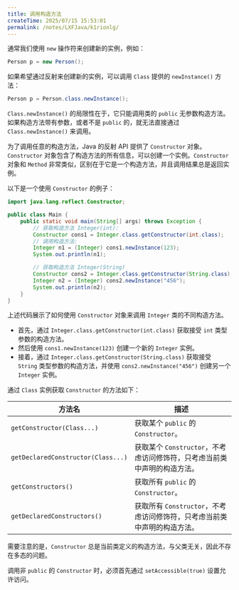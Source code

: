 ```yaml
---
title: 调用构造方法
createTime: 2025/07/15 15:53:01
permalink: /notes/LXFJava/k1rionlg/
---
```

通常我们使用 `new` 操作符来创建新的实例，例如：

```java
Person p = new Person();
```

如果希望通过反射来创建新的实例，可以调用 `Class` 提供的 `newInstance()` 方法：

```java
Person p = Person.class.newInstance();
```

`Class.newInstance()` 的局限性在于，它只能调用类的 `public` 无参数构造方法。如果构造方法带有参数，或者不是 `public` 的，就无法直接通过 `Class.newInstance()` 来调用。

为了调用任意的构造方法，Java 的反射 API 提供了 `Constructor` 对象。`Constructor` 对象包含了构造方法的所有信息，可以创建一个实例。`Constructor` 对象和 `Method` 非常类似，区别在于它是一个构造方法，并且调用结果总是返回实例。

以下是一个使用 `Constructor` 的例子：

```java
import java.lang.reflect.Constructor;

public class Main {
    public static void main(String[] args) throws Exception {
        // 获取构造方法 Integer(int):
        Constructor cons1 = Integer.class.getConstructor(int.class);
        // 调用构造方法:
        Integer n1 = (Integer) cons1.newInstance(123);
        System.out.println(n1);

        // 获取构造方法 Integer(String)
        Constructor cons2 = Integer.class.getConstructor(String.class);
        Integer n2 = (Integer) cons2.newInstance("456");
        System.out.println(n2);
    }
}
```

上述代码展示了如何使用 `Constructor` 对象来调用 `Integer` 类的不同构造方法。

- 首先，通过 `Integer.class.getConstructor(int.class)` 获取接受 `int` 类型参数的构造方法。
- 然后使用 `cons1.newInstance(123)` 创建一个新的 `Integer` 实例。
- 接着，通过 `Integer.class.getConstructor(String.class)` 获取接受 `String` 类型参数的构造方法，并使用 `cons2.newInstance("456")` 创建另一个 `Integer` 实例。

通过 `Class` 实例获取 `Constructor` 的方法如下：

| 方法名                               | 描述                                                                      |
| ------------------------------------- | ------------------------------------------------------------------------ |
| `getConstructor(Class...)`            | 获取某个 `public` 的 `Constructor`。                                      |
| `getDeclaredConstructor(Class...)`     | 获取某个 `Constructor`，不考虑访问修饰符，只考虑当前类中声明的构造方法。 |
| `getConstructors()`                   | 获取所有 `public` 的 `Constructor`。                                     |
| `getDeclaredConstructors()`           | 获取所有 `Constructor`，不考虑访问修饰符，只考虑当前类中声明的构造方法。 |

需要注意的是，`Constructor` 总是当前类定义的构造方法，与父类无关，因此不存在多态的问题。

调用非 `public` 的 `Constructor` 时，必须首先通过 `setAccessible(true)` 设置允许访问。
